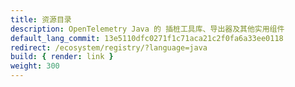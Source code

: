 ```yaml
---
title: 资源目录
description: OpenTelemetry Java 的 插桩工具库、导出器及其他实用组件
default_lang_commit: 13e5110dfc0271f1c71aca21c2f0fa6a33ee0118
redirect: /ecosystem/registry/?language=java
build: { render: link }
weight: 300
---
```

